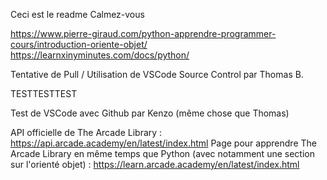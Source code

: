 Ceci est le readme
Calmez-vous

https://www.pierre-giraud.com/python-apprendre-programmer-cours/introduction-oriente-objet/
https://learnxinyminutes.com/docs/python/

Tentative de Pull / Utilisation de VSCode Source Control par Thomas B.

TESTTESTTEST

Test de VSCode avec Github par Kenzo (même chose que Thomas)


API officielle de The Arcade Library : https://api.arcade.academy/en/latest/index.html
Page pour apprendre The Arcade Library en même temps que Python (avec notamment une section sur l'orienté objet) : https://learn.arcade.academy/en/latest/index.html
